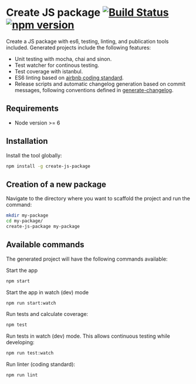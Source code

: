 # Create JS package [![Build Status](https://travis-ci.org/jramcast/create-js-package.svg?branch=master)](https://travis-ci.org/jramcast/create-js-package) [![npm version](https://badge.fury.io/js/create-js-package.svg)](https://badge.fury.io/js/create-js-package)
Create a JS package with es6, testing, linting, and publication tools included.
Generated projects include the following features:

* Unit testing with mocha, chai and sinon.
* Test watcher for continous testing.
* Test coverage with istanbul.
* ES6 linting based on [airbnb coding standard](https://www.npmjs.com/package/eslint-config-airbnb).
* Release scripts and automatic changelog generation based on commit messages, following conventions defined in [generate-changelog](https://www.npmjs.com/package/generate-changelog).

## Requirements

* Node version >= 6

## Installation

Install the tool globally:

```sh
npm install -g create-js-package
```

## Creation of a new package

Navigate to the directory where you want to scaffold the project and run the command:

```sh
mkdir my-package
cd my-package/
create-js-package my-package
```

## Available commands

The generated project will have the following commands available:

Start the app
```sh
npm start
```

Start the app in watch (dev) mode
```sh
npm run start:watch
```

Run tests and calculate coverage:
```sh
npm test
```

Run tests in watch (dev) mode. This allows continuous testing while developing:
```sh
npm run test:watch
```

Run linter (coding standard):
```sh
npm run lint
```
